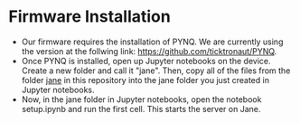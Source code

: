 # Firmware Installation
 * Our firmware requires the installation of PYNQ. We are currently using the version at the follwing link: https://github.com/ticktronaut/PYNQ.
 * Once PYNQ is installed, open up Jupyter notebooks on the device. Create a new folder and call it "jane". Then, copy all of the files from the folder [jane](../jane) in this repository into the jane folder you just created in Jupyter notebooks.
 * Now, in the jane folder in Jupyter notebooks, open the notebook setup.ipynb and run the first cell. This starts the server on Jane.
